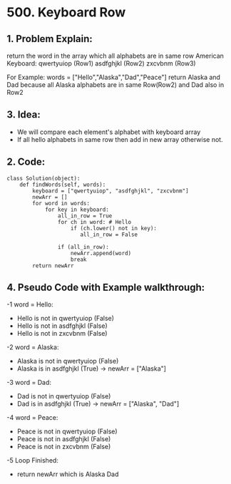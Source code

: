 # 500. Keyboard Row 
## 1. Problem Explain:
   return the word in the array which all alphabets are in same row
   American Keyboard: qwertyuiop (Row1)
                      asdfghjkl (Row2)
                      zxcvbnm (Row3)

   For Example: 
         words = ["Hello","Alaska","Dad","Peace"] 
         return Alaska and Dad because all Alaska alphabets are in same Row(Row2) and Dad also in Row2

## 3. Idea:
- We will compare each element's alphabet with keyboard array
- If all hello alphabets in same row then add in new array otherwise not.

## 2. Code:
```
class Solution(object):
    def findWords(self, words):
        keyboard = ["qwertyuiop", "asdfghjkl", "zxcvbnm"]
        newArr = []
        for word in words:
            for key in keyboard:
                all_in_row = True
                for ch in word: # Hello
                    if (ch.lower() not in key):
                       all_in_row = False

                if (all_in_row):
                    newArr.append(word)
                    break
        return newArr                 
```

## 4. Pseudo Code with Example walkthrough:
-1 word = Hello:
- Hello is not in qwertyuiop (False)
- Hello is not in asdfghjkl (False)
- Hello is not in zxcvbnm (False)

-2 word = Alaska: 
- Alaska is not in qwertyuiop (False)
- Alaska is in asdfghjkl (True) -> newArr = ["Alaska"]

-3 word = Dad:
- Dad is not in qwertyuiop (False)
- Dad is in asdfghjkl (True) -> newArr = ["Alaska", "Dad"]

-4 word = Peace:
- Peace is not in qwertyuiop (False)
- Peace is not in asdfghjkl (False)
- Peace is not in zxcvbnm (False)

-5 Loop Finished:
-   return newArr which is Alaska Dad
